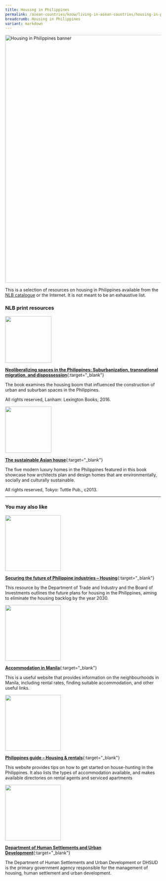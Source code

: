 ```yaml
---
title: Housing in Philippines
permalink: /asean-countries/know/living-in-asean-countries/housing-in-philippines/
breadcrumb: Housing in Philippines
variant: markdown
---
```

<img src="/images/asean-living/ASEAN-Philippines-Housing.jpg" alt="Housing in Philippines banner" style="width:800px;">

This is a selection of resources on housing in Philippines available from the [NLB catalogue](http://catalogue.nlb.gov.sg/) or the Internet.  It is not meant to be an exhaustive list.

### **NLB print resources**

<img src="/images/book-covers/Neoliberalizing-spaces-in-the-Philippines.jpg" style="width:150px;">

[**Neoliberalizing spaces in the Philippines: Suburbanization, transnational migration, and dispossession**](http://eservice.nlb.gov.sg/item_holding.aspx?bid=202835299){:target="_blank"}

The book examines the housing boom that influenced the construction of urban and suburban spaces in the Philippines.

All rights reserved, Lanham: Lexington Books, 2016.

<img src="/images/book-covers/The-sustainable-Asian-house.jpg" style="width:150px;">

[**The sustainable Asian house**](http://eservice.nlb.gov.sg/item_holding.aspx?bid=200167749){:target="_blank"}

The five modern luxury homes in the Philippines featured in this book showcase how architects plan and design homes that are environmentally, socially and culturally sustainable.

All rights reserved, Tokyo: Tuttle Pub., c2013.

---

### **You may also like**

<img src="/images/resources/Article 3.jpg" style="width:180px;">

[**Securing the future of Philippine industries – Housing**](http://industry.gov.ph/industry/housing){:target="_blank"}

This resource by the Department of Trade and Industry and the Board of Investments outlines the future plans for housing in the Philippines, aiming to eliminate the housing backlog by the year 2030.

<img src="/images/resources/Article 4.jpg" style="width:180px;">

[**Accommodation in Manila**](http://expat.com/en/guide/asia/philippines/12866-accommodation-in-manila.html){:target="_blank"}

This is a useful website that provides information on the neighbourhoods in Manila, including rental rates, finding suitable accommodation, and other useful links.

<img src="/images/resources/Article 1.jpg" style="width:180px;">

[**Philippines guide – Housing &amp; rentals**](https://justlanded.com/english/Philippines/Housing-Rentals){:target="_blank"}

This website provides tips on how to get started on house-hunting in the Philippines. It also lists the types of accommodation available, and makes available directories on rental agents and serviced apartments

<img src="/images/resources/Article 2.jpg" style="width:180px;">

[**Department of Human Settlements and Urban Development**](https://dhsud.gov.ph/){:target="_blank"}

The Department of Human Settlements and Urban Development or DHSUD is the primary government agency responsible for the management of housing, human settlement and urban development.
